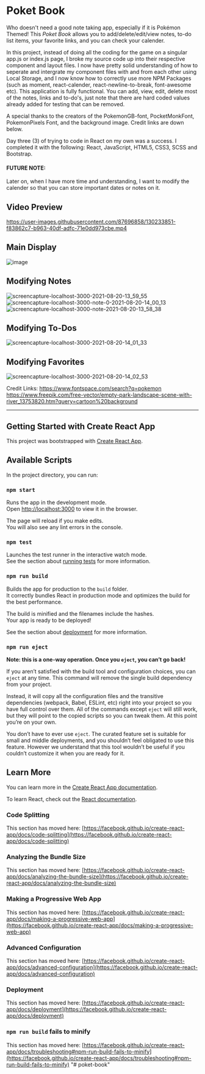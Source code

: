
# Poket Book
Who doesn't need a good note taking app, especially if it is Pokémon Themed! This _Poket Book_ allows you to add/delete/edit/view notes, to-do list items, your favorite links, and you can check your calender. 

In this project, instead of doing all the coding for the game on a singular app.js or index.js page, I broke my source code up into their respective component and layout files. I now have pretty solid understanding of how to seperate and intergrate my component files with and from each other using Local Storage, and I now know how to correctly use more NPM Packages (such as moment, react-calender, react-newline-to-break, font-awesome etc). This application is fully functional. You can add, view, edit, delete most of the notes, links and to-do's, just note that there are hard coded values already added for testing that can be removed. 

A special thanks to the creators of the PokemonGB-font, PocketMonkFont, PokemonPixels Font, and the background image. Credit links are down below.

Day three (3) of trying to code in React on my own was a success. I completed it with the following: React, JavaScript, HTML5, CSS3, SCSS and Bootstrap.

#### FUTURE NOTE: 
Later on, when I have more time and understanding, I want to modify the calender so that you can store important dates or notes on it.

## Video Preview
https://user-images.githubusercontent.com/87696858/130233851-f83862c7-b963-40df-adfc-71e0dd973cbe.mp4

## Main Display
![image](https://user-images.githubusercontent.com/87696858/130233617-d872fde9-78b8-40e3-b84b-5e743a34bdf3.png)

## Modifying Notes
![screencapture-localhost-3000-2021-08-20-13_59_55](https://user-images.githubusercontent.com/87696858/130233662-ca7c69f5-37af-4fe9-aea3-ab6c4a632091.png)
![screencapture-localhost-3000-note-0-2021-08-20-14_00_13](https://user-images.githubusercontent.com/87696858/130234145-33df6efb-180c-4ef1-a105-5ea2ea4c3b40.png)
![screencapture-localhost-3000-note-2021-08-20-13_58_38](https://user-images.githubusercontent.com/87696858/130233806-2e094c01-d110-4a16-b4d6-b3b67b83e239.png)

## Modifying To-Dos
![screencapture-localhost-3000-2021-08-20-14_01_33](https://user-images.githubusercontent.com/87696858/130233691-150e4490-6406-46a5-b057-6fa7ee33c27b.png)

## Modifying Favorites
![screencapture-localhost-3000-2021-08-20-14_02_53](https://user-images.githubusercontent.com/87696858/130233740-73b33df8-e863-494c-a6ed-f661a6978c2a.png)

Credit Links:
https://www.fontspace.com/search?q=pokemon
https://www.freepik.com/free-vector/empty-park-landscape-scene-with-river_13753820.htm?query=cartoon%20background
__________________________________________________________________________________________________________________________________________________________________________________
## Getting Started with Create React App

This project was bootstrapped with [Create React App](https://github.com/facebook/create-react-app).

## Available Scripts

In the project directory, you can run:

### `npm start`

Runs the app in the development mode.\
Open [http://localhost:3000](http://localhost:3000) to view it in the browser.

The page will reload if you make edits.\
You will also see any lint errors in the console.

### `npm test`

Launches the test runner in the interactive watch mode.\
See the section about [running tests](https://facebook.github.io/create-react-app/docs/running-tests) for more information.

### `npm run build`

Builds the app for production to the `build` folder.\
It correctly bundles React in production mode and optimizes the build for the best performance.

The build is minified and the filenames include the hashes.\
Your app is ready to be deployed!

See the section about [deployment](https://facebook.github.io/create-react-app/docs/deployment) for more information.

### `npm run eject`

**Note: this is a one-way operation. Once you `eject`, you can’t go back!**

If you aren’t satisfied with the build tool and configuration choices, you can `eject` at any time. This command will remove the single build dependency from your project.

Instead, it will copy all the configuration files and the transitive dependencies (webpack, Babel, ESLint, etc) right into your project so you have full control over them. All of the commands except `eject` will still work, but they will point to the copied scripts so you can tweak them. At this point you’re on your own.

You don’t have to ever use `eject`. The curated feature set is suitable for small and middle deployments, and you shouldn’t feel obligated to use this feature. However we understand that this tool wouldn’t be useful if you couldn’t customize it when you are ready for it.

## Learn More

You can learn more in the [Create React App documentation](https://facebook.github.io/create-react-app/docs/getting-started).

To learn React, check out the [React documentation](https://reactjs.org/).

### Code Splitting

This section has moved here: [https://facebook.github.io/create-react-app/docs/code-splitting](https://facebook.github.io/create-react-app/docs/code-splitting)

### Analyzing the Bundle Size

This section has moved here: [https://facebook.github.io/create-react-app/docs/analyzing-the-bundle-size](https://facebook.github.io/create-react-app/docs/analyzing-the-bundle-size)

### Making a Progressive Web App

This section has moved here: [https://facebook.github.io/create-react-app/docs/making-a-progressive-web-app](https://facebook.github.io/create-react-app/docs/making-a-progressive-web-app)

### Advanced Configuration

This section has moved here: [https://facebook.github.io/create-react-app/docs/advanced-configuration](https://facebook.github.io/create-react-app/docs/advanced-configuration)

### Deployment

This section has moved here: [https://facebook.github.io/create-react-app/docs/deployment](https://facebook.github.io/create-react-app/docs/deployment)

### `npm run build` fails to minify

This section has moved here: [https://facebook.github.io/create-react-app/docs/troubleshooting#npm-run-build-fails-to-minify](https://facebook.github.io/create-react-app/docs/troubleshooting#npm-run-build-fails-to-minify)
"# poket-book" 

